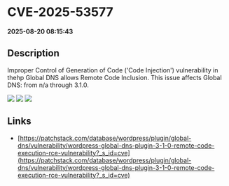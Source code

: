 # CVE-2025-53577

**2025-08-20 08:15:43**

## Description
Improper Control of Generation of Code ('Code Injection') vulnerability in thehp Global DNS allows Remote Code Inclusion. This issue affects Global DNS: from n/a through 3.1.0.

![](https://img.shields.io/static/v1?label=Score&message=10.0&color=red)
![](https://img.shields.io/static/v1?label=Severity&message=CRITICAL&color=red)
![](https://img.shields.io/static/v1?label=CWE&message=RCE&color=green)

## Links
- [https://patchstack.com/database/wordpress/plugin/global-dns/vulnerability/wordpress-global-dns-plugin-3-1-0-remote-code-execution-rce-vulnerability?_s_id=cve](https://patchstack.com/database/wordpress/plugin/global-dns/vulnerability/wordpress-global-dns-plugin-3-1-0-remote-code-execution-rce-vulnerability?_s_id=cve)
